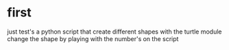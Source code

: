 # first
just test's
a python script that create different shapes with the turtle module
change the shape by playing with the number's on the script
